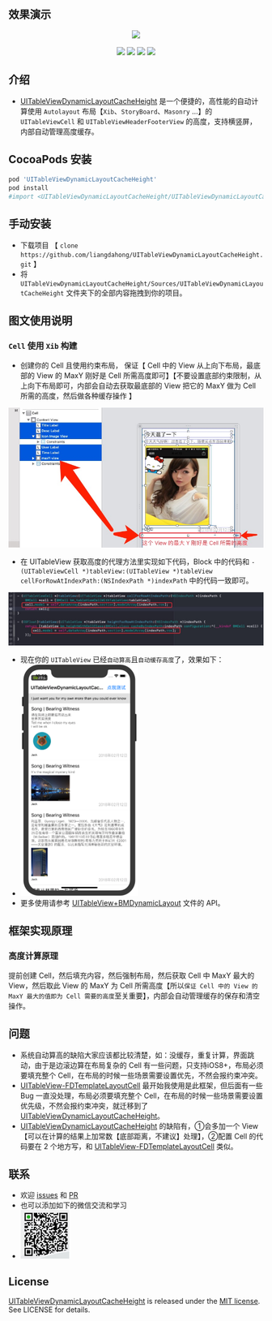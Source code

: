## 效果演示

<p align="center">
    <img  width="50%" src="./Images/001.gif"/>
<p/>

<p align="center">
<a href="#"><img src="https://img.shields.io/cocoapods/v/UITableViewDynamicLayoutCacheHeight.svg"></a>
<a href="#"><img src="https://img.shields.io/badge/platform-iOS-red.svg"></a>
<a href="#"><img src="https://img.shields.io/badge/language-Objective--C-orange.svg"></a>
<a href="#"><img src="https://img.shields.io/badge/licenses-MIT-red.svg"></a>
</p>

## 介绍

-  [UITableViewDynamicLayoutCacheHeight](https://github.com/liangdahong/UITableViewDynamicLayoutCacheHeight) 是一个便捷的，高性能的自动计算使用 `Autolayout` 布局【`Xib`、`StoryBoard`、`Masonry` ...】的 `UITableViewCell` 和 `UITableViewHeaderFooterView` 的高度，支持横竖屏，内部自动管理高度缓存。

##  CocoaPods 安装

```ruby
pod 'UITableViewDynamicLayoutCacheHeight'
pod install
#import <UITableViewDynamicLayoutCacheHeight/UITableViewDynamicLayoutCacheHeight.h>
```

##  手动安装

- 下载项目 【 `clone https://github.com/liangdahong/UITableViewDynamicLayoutCacheHeight.git` 】
- 将 `UITableViewDynamicLayoutCacheHeight/Sources/UITableViewDynamicLayoutCacheHeight`  文件夹下的全部内容拖拽到你的项目。

## 图文使用说明

### `Cell` 使用 `Xib` 构建

- 创建你的 Cell 且使用约束布局， 保证【 Cell 中的 View 从上向下布局，最底部的 View 的 MaxY 刚好是 Cell 所需高度即可】【不要设置底部约束限制，从上向下布局即可，内部会自动去获取最底部的 View 把它的 MaxY 做为 Cell 所需的高度，然后做各种缓存操作 】

![](Images/xib-cell-01.png)

- 在 UITableView 获取高度的代理方法里实现如下代码，Block 中的代码和 `- (UITableViewCell *)tableView:(UITableView *)tableView cellForRowAtIndexPath:(NSIndexPath *)indexPath`  中的代码一致即可。

![](Images/xib-cell-02.png)

- 现在你的 `UITableView`  已经`自动算高`且`自动缓存高度`了，效果如下：
- <img src="Images/xib-cell-03.png" style="zoom:50%;" />
- 更多使用请参考 [UITableView+BMDynamicLayout](<https://github.com/liangdahong/UITableViewDynamicLayoutCacheHeight/blob/master/Sources/UITableViewDynamicLayoutCacheHeight/UITableView%2BBMDynamicLayout.h>) 文件的 API。

## 框架实现原理

### 高度计算原理

提前创建 Cell，然后填充内容，然后强制布局，然后获取 Cell 中 MaxY 最大的 View，然后取此 View 的 MaxY 为 Cell 所需高度【所以`保证 Cell 中的 View 的 MaxY 最大的值即为 Cell 需要的高度`至关重要】，内部会自动管理缓存的保存和清空操作。



## 问题

- 系统自动算高的缺陷大家应该都比较清楚，如：没缓存，重复计算，界面跳动，由于是边滚边算在布局复杂的 Cell 有一些问题，只支持iOS8+，布局必须要填充整个 Cell，在布局的时候一些场景需要设置优先，不然会报约束冲突。
- [UITableView-FDTemplateLayoutCell](https://github.com/forkingdog/UITableView-FDTemplateLayoutCell) 最开始我使用是此框架，但后面有一些 Bug 一直没处理，布局必须要填充整个 Cell，在布局的时候一些场景需要设置优先级，不然会报约束冲突，就迁移到了 [UITableViewDynamicLayoutCacheHeight](https://github.com/liangdahong/UITableViewDynamicLayoutCacheHeight)。
- [UITableViewDynamicLayoutCacheHeight](https://github.com/liangdahong/UITableViewDynamicLayoutCacheHeight) 的缺陷有，①会多加一个 View【可以在计算的结果上加常数【底部距离，不建议】处理】，②配置 Cell 的代码要在 2 个地方写，和 [UITableView-FDTemplateLayoutCell](https://github.com/forkingdog/UITableView-FDTemplateLayoutCell) 类似。

## 联系
- 欢迎 [issues](https://github.com/liangdahong/UITableViewDynamicLayoutCacheHeight/issues) 和 [PR](https://github.com/liangdahong/UITableViewDynamicLayoutCacheHeight/pulls)
- 也可以添加如下的微信交流和学习
- <img width="20%" src="Images/wx.jpg"/> 

## License    
[UITableViewDynamicLayoutCacheHeight](https://github.com/liangdahong/UITableViewDynamicLayoutCacheHeight) is released under the [MIT license](LICENSE). See LICENSE for details.
